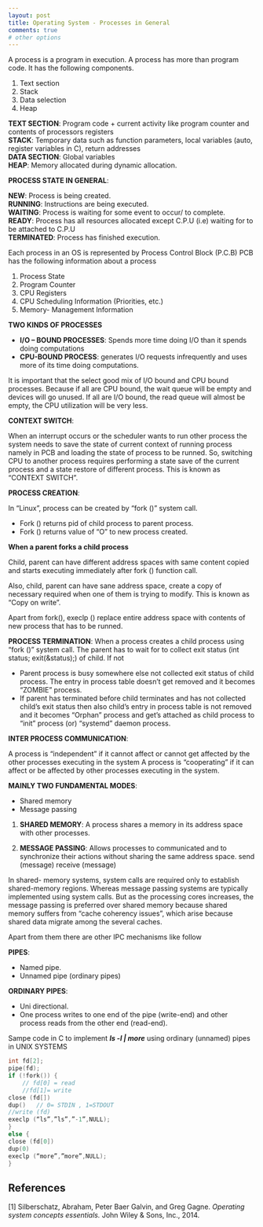 ```yaml
---
layout: post
title: Operating System - Processes in General
comments: true
# other options
---
```


A process is a program in execution.
A process has more than program code.
It has the following components.
1.	Text section
2.	Stack
3.	Data selection
4.	Heap

__TEXT SECTION__: Program code + current activity like program counter and contents of processors registers <br/>
__STACK__: Temporary data such as function parameters, local variables (auto, register variables in C), return addresses <br/>
__DATA SECTION__: Global variables <br/>
__HEAP__: Memory allocated during dynamic allocation. <br/>


__PROCESS STATE IN GENERAL__:

__NEW__:   Process is being created. <br/>
__RUNNING__: Instructions are being executed. <br/>
__WAITING__:  Process is waiting for some event to occur/ to complete. <br/>
__READY__:  Process has all resources allocated except C.P.U (i.e) waiting for to be attached to C.P.U <br/>
__TERMINATED__:  Process has finished execution. <br/>


Each process in an OS is represented by 
Process Control Block (P.C.B)
PCB has the following information about a process
1.	Process State
2.	Program Counter
3.	CPU Registers
4.	CPU Scheduling Information (Priorities, etc.)
5.	Memory- Management Information

__TWO KINDS OF PROCESSES__
* __I/O – BOUND PROCESSES__: Spends more time doing I/O than it spends doing computations
* __CPU-BOUND PROCESS__: generates I/O requests infrequently and uses more of its time doing computations.
 
It is important that the select good mix of I/O bound and CPU bound processes. Because if all are CPU bound, the wait queue will be empty and devices will go unused. If all are I/O bound, the read queue will almost be empty, the CPU utilization will be very less.

__CONTEXT SWITCH__:

When an interrupt occurs or the scheduler wants to run other process the system needs to save the state of current context of running process namely in PCB and loading the state of process to be runned. So, switching CPU to another process requires performing a state save of the current process and a state restore of different process. This is known as “CONTEXT SWITCH”.

__PROCESS CREATION__:

In “Linux”, process can be created by “fork ()” system call.
* Fork () returns pid of child process to parent process.
* Fork () returns value of “O” to new process created.

__When a parent forks a child process__

Child, parent can have different address spaces with same content copied and starts executing immediately after fork () function call. 

Also, child, parent can have sane address space, create a copy of necessary required when one of them is trying to modify. This is known as “Copy on write”.

Apart from fork(), execlp () replace entire address space with contents of new process that has to be runned.

__PROCESS TERMINATION__:
When a process creates a child process using “fork ()” system call. The parent has to wait for to collect exit status (int status; exit(&status);) of child. If not
* Parent process is busy somewhere else not collected exit status of child process. The entry in process table doesn’t get removed and it becomes “ZOMBIE” process.
* If parent has terminated before child terminates and has not collected child’s exit status then also child’s entry in process table is not removed and it becomes “Orphan” process and get’s attached as child process to “init” process (or) “systemd” daemon process.

__INTER PROCESS COMMUNICATION__:

A process is “independent” if it cannot affect or cannot get affected by the other processes executing in the system
A process is “cooperating” if it can affect or be affected by other processes executing in the system.

__MAINLY TWO FUNDAMENTAL MODES__:
* Shared memory
* Message passing

1) __SHARED MEMORY__:
	A process shares a memory in its address space with other processes.

2) __MESSAGE PASSING__:
	Allows processes to communicated and to synchronize their actions without sharing the same address space.
	send (message)
	receive (message)

In shared- memory systems, system calls are required only to establish shared-memory regions. Whereas message passing systems are typically implemented using system calls.
But as the processing cores increases, the message passing is preferred over shared memory because shared memory suffers from “cache coherency issues”, which arise because shared data migrate among the several caches.

Apart from them there are other IPC mechanisms like follow

__PIPES__: 
* Named pipe.
* Unnamed pipe (ordinary pipes)

__ORDINARY PIPES__:
* Uni directional.
* One process writes to one end of the pipe (write-end) and other process reads from the other end (read-end).

Sampe code in C to implement __*ls -l | more*__ using ordinary (unnamed) pipes in UNIX SYSTEMS

```C
int fd[2];
pipe(fd);
if (!fork()) {  
	// fd[0] = read
	//fd[1]= write
close (fd[])
dup()   // 0= STDIN , 1=STDOUT
//write (fd)
execlp (“ls”,”ls”,”-1”,NULL);
}
else {
close (fd[0])
dup(0)
execlp (“more”,”more”,NULL);
}
```


## References

[1] Silberschatz, Abraham, Peter Baer Galvin, and Greg Gagne. *Operating system concepts essentials.* John Wiley & Sons, Inc., 2014. <br>

<!-- ![_config.yml]({{ site.baseurl }}/images/config.png) -->

<!-- The easiest way to make your first post is to edit this one. Go into /_posts/ and update the Hello World markdown file. For more instructions head over to the [Jekyll Now repository](https://github.com/barryclark/jekyll-now) on GitHub. -->
